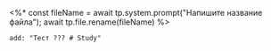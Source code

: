 <%* 
const fileName = await tp.system.prompt("Напишите название файла");
await tp.file.rename(fileName)
%>

```todoist 
add: "Тест ??? # Study"

```
